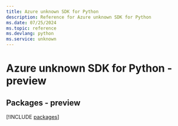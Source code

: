 ```yaml
---
title: Azure unknown SDK for Python
description: Reference for Azure unknown SDK for Python
ms.date: 07/25/2024
ms.topic: reference
ms.devlang: python
ms.service: unknown
---
```

# Azure unknown SDK for Python - preview
## Packages - preview
[!INCLUDE [packages](unknown-index.md)]
